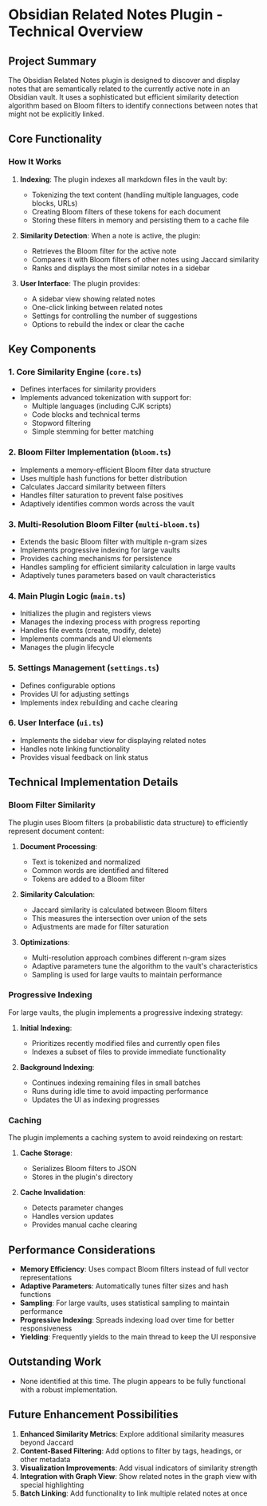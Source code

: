 # Obsidian Related Notes Plugin - Technical Overview

## Project Summary

The Obsidian Related Notes plugin is designed to discover and display notes that are semantically related to the currently active note in an Obsidian vault. It uses a sophisticated but efficient similarity detection algorithm based on Bloom filters to identify connections between notes that might not be explicitly linked.

## Core Functionality

### How It Works

1. **Indexing**: The plugin indexes all markdown files in the vault by:
   - Tokenizing the text content (handling multiple languages, code blocks, URLs)
   - Creating Bloom filters of these tokens for each document
   - Storing these filters in memory and persisting them to a cache file

2. **Similarity Detection**: When a note is active, the plugin:
   - Retrieves the Bloom filter for the active note
   - Compares it with Bloom filters of other notes using Jaccard similarity
   - Ranks and displays the most similar notes in a sidebar

3. **User Interface**: The plugin provides:
   - A sidebar view showing related notes
   - One-click linking between related notes
   - Settings for controlling the number of suggestions
   - Options to rebuild the index or clear the cache

## Key Components

### 1. Core Similarity Engine (`core.ts`)

- Defines interfaces for similarity providers
- Implements advanced tokenization with support for:
  - Multiple languages (including CJK scripts)
  - Code blocks and technical terms
  - Stopword filtering
  - Simple stemming for better matching

### 2. Bloom Filter Implementation (`bloom.ts`)

- Implements a memory-efficient Bloom filter data structure
- Uses multiple hash functions for better distribution
- Calculates Jaccard similarity between filters
- Handles filter saturation to prevent false positives
- Adaptively identifies common words across the vault

### 3. Multi-Resolution Bloom Filter (`multi-bloom.ts`)

- Extends the basic Bloom filter with multiple n-gram sizes
- Implements progressive indexing for large vaults
- Provides caching mechanisms for persistence
- Handles sampling for efficient similarity calculation in large vaults
- Adaptively tunes parameters based on vault characteristics

### 4. Main Plugin Logic (`main.ts`)

- Initializes the plugin and registers views
- Manages the indexing process with progress reporting
- Handles file events (create, modify, delete)
- Implements commands and UI elements
- Manages the plugin lifecycle

### 5. Settings Management (`settings.ts`)

- Defines configurable options
- Provides UI for adjusting settings
- Implements index rebuilding and cache clearing

### 6. User Interface (`ui.ts`)

- Implements the sidebar view for displaying related notes
- Handles note linking functionality
- Provides visual feedback on link status

## Technical Implementation Details

### Bloom Filter Similarity

The plugin uses Bloom filters (a probabilistic data structure) to efficiently represent document content:

1. **Document Processing**:
   - Text is tokenized and normalized
   - Common words are identified and filtered
   - Tokens are added to a Bloom filter

2. **Similarity Calculation**:
   - Jaccard similarity is calculated between Bloom filters
   - This measures the intersection over union of the sets
   - Adjustments are made for filter saturation

3. **Optimizations**:
   - Multi-resolution approach combines different n-gram sizes
   - Adaptive parameters tune the algorithm to the vault's characteristics
   - Sampling is used for large vaults to maintain performance

### Progressive Indexing

For large vaults, the plugin implements a progressive indexing strategy:

1. **Initial Indexing**:
   - Prioritizes recently modified files and currently open files
   - Indexes a subset of files to provide immediate functionality

2. **Background Indexing**:
   - Continues indexing remaining files in small batches
   - Runs during idle time to avoid impacting performance
   - Updates the UI as indexing progresses

### Caching

The plugin implements a caching system to avoid reindexing on restart:

1. **Cache Storage**:
   - Serializes Bloom filters to JSON
   - Stores in the plugin's directory

2. **Cache Invalidation**:
   - Detects parameter changes
   - Handles version updates
   - Provides manual cache clearing

## Performance Considerations

- **Memory Efficiency**: Uses compact Bloom filters instead of full vector representations
- **Adaptive Parameters**: Automatically tunes filter sizes and hash functions
- **Sampling**: For large vaults, uses statistical sampling to maintain performance
- **Progressive Indexing**: Spreads indexing load over time for better responsiveness
- **Yielding**: Frequently yields to the main thread to keep the UI responsive

## Outstanding Work

- None identified at this time. The plugin appears to be fully functional with a robust implementation.

## Future Enhancement Possibilities

1. **Enhanced Similarity Metrics**: Explore additional similarity measures beyond Jaccard
2. **Content-Based Filtering**: Add options to filter by tags, headings, or other metadata
3. **Visualization Improvements**: Add visual indicators of similarity strength
4. **Integration with Graph View**: Show related notes in the graph view with special highlighting
5. **Batch Linking**: Add functionality to link multiple related notes at once
